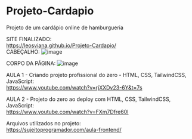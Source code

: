 # Projeto-Cardapio
Projeto de um cardápio online de hamburgueria

SITE FINALIZADO:<br>
https://leosviana.github.io/Projeto-Cardapio/<br>
CABEÇALHO:
![image](https://github.com/leosviana/Projeto-Cardapio/tree/main/assets/head.png)

CORPO DA PÁGINA:
![image](https://github.com/leosviana/Projeto-Cardapio/tree/main/assets/body.png)

AULA 1 - Criando projeto profissional do zero - HTML, CSS, TailwindCSS, JavaScript:<br>
https://www.youtube.com/watch?v=rjXXDv23-6Y&t=7s<br>

AULA 2 - Projeto do zero ao deploy com HTML, CSS, TailwindCSS, JavaScript:<br>
https://www.youtube.com/watch?v=FXm7Dfre60I<br>

Arquivos utilizados no projeto:<br>
https://sujeitoprogramador.com/aula-frontend/